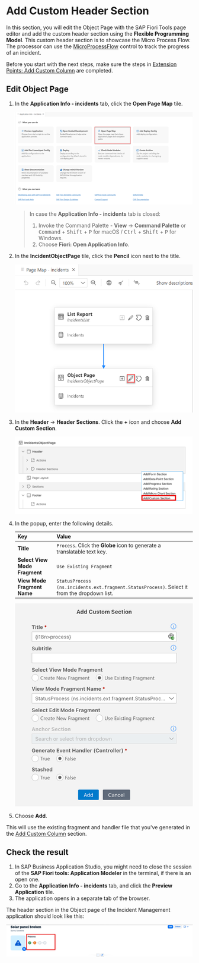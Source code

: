 # Add Custom Header Section

In this section, you will edit the Object Page with the SAP Fiori Tools page editor and add the custom header section using the **Flexible Programming Model**. This custom header section is to showcase the Micro Process Flow. The processor can use the  [MicroProcessFlow](https://sapui5.hana.ondemand.com/#/api/sap.suite.ui.commons.MicroProcessFlow) control to track the progress of an incident.

Before you start with the next steps, make sure the steps in [Extension Points: Add Custom Column](./custom-column.md) are completed.

## Edit Object Page

1. In the **Application Info - incidents** tab, click the **Open Page Map** tile. 

    <!-- border; size:540px --> 
    ![Page Map](./images/PageMap.png)

    > In case the **Application Info - incidents** tab is closed: 
    >
    >1. Invoke the Command Palette - **View** &rarr; **Command Palette** or <kbd>Command</kbd> + <kbd>Shift</kbd> + <kbd>P</kbd> for macOS / <kbd>Ctrl</kbd> + <kbd>Shift</kbd> + <kbd>P</kbd> for Windows. 
    >2. Choose **Fiori: Open Application Info**.

2. In the **IncidentObjectPage** tile, click the **Pencil** icon next to the title.

    <!-- border; size:540px --> 
    ![Edit object page](./images/obj0.png)

3. In the **Header** &rarr; **Header Sections**. Click the **+** icon and choose **Add Custom Section**.

     ![step3](./images/custom-header-1.png)

4. In the popup, enter the following details.

    | Key  | Value  |
    |---|---|
    | **Title**  | `Process`. Click the **Globe** icon to generate a translatable text key.  |
    | **Select View Mode Fragment**  | `Use Existing Fragment`  |
    | **View Mode Fragment Name**  | `StatusProcess (ns.incidents.ext.fragment.StatusProcess)`. Select it from the dropdown list. |
    
    ![step 4](./images/custom-header-2.png)

5. Choose **Add**.

This will use the existing fragment and handler file that you've generated in the [Add Custom Column](./custom-column.md) section.

## Check the result

1. In SAP Business Application Studio, you might need to close the session of the **SAP Fiori tools: Application Modeler** in the terminal, if there is an open one.
2. Go to the **Application Info - incidents** tab, and click the **Preview Application** tile.
3. The application opens in a separate tab of the browser. 

The header section in the Object page of the Incident Management application should look like this:

![result](./images/intro-custom-header.png)
